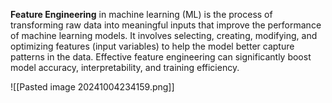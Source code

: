 **Feature Engineering** in machine learning (ML) is the process of transforming raw data into meaningful inputs that improve the performance of machine learning models. It involves selecting, creating, modifying, and optimizing features (input variables) to help the model better capture patterns in the data. Effective feature engineering can significantly boost model accuracy, interpretability, and training efficiency.

![[Pasted image 20241004234159.png]]
